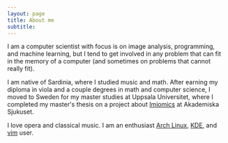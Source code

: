 ```yaml
---
layout: page
title: About me
subtitle:
---
```


I am a computer scientist with focus is on image analysis, programming, and
machine learning, but I tend to get involved in any problem that can fit in the
memory of a computer (and sometimes on problems that cannot really fit).

I am native of Sardinia, where I studied music and math. After earning my
diploma in viola and a couple degrees in math and computer science, I moved to
Sweden for my master studies at Uppsala Universitet, where I completed my
master's thesis on a project about
[Imiomics](https://doi.org/10.1371/journal.pone.0169966) at Akademiska
Sjukuset.

I love opera and classical music.  I am an enthusiast [Arch
Linux](https://www.archlinux.org/), [KDE](https://www.kde.org/), and
[vim](http://www.vim.org/) user.

